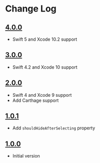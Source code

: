 # Change Log

## [4.0.0](https://github.com/LaurentiuUngur/LUAutocompleteView/releases/tag/4.0.0)

- Swift 5 and Xcode 10.2 support

## [3.0.0](https://github.com/LaurentiuUngur/LUAutocompleteView/releases/tag/3.0.0)

- Swift 4.2 and Xcode 10 support

## [2.0.0](https://github.com/LaurentiuUngur/LUAutocompleteView/releases/tag/2.0.0)

- Swift 4 and Xcode 9 support
- Add Carthage support

## [1.0.1](https://github.com/LaurentiuUngur/LUAutocompleteView/releases/tag/1.0.1)

- Add `shouldHideAfterSelecting` property

## [1.0.0](https://github.com/LaurentiuUngur/LUAutocompleteView/releases/tag/1.0.0)

- Initial version
